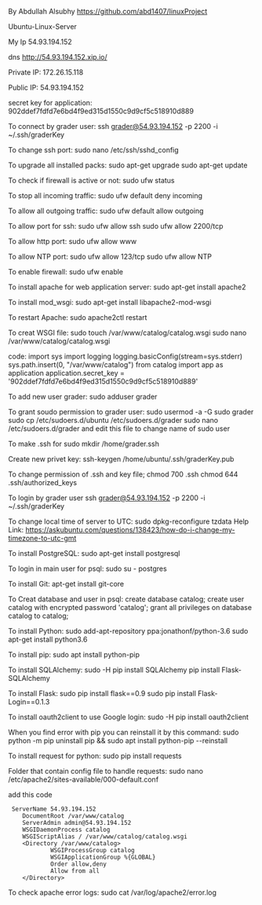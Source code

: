 By Abdullah Alsubhy
https://github.com/abd1407/linuxProject


Ubuntu-Linux-Server

My Ip 
54.93.194.152

dns
http://54.93.194.152.xip.io/

Private IP:
172.26.15.118

Public IP:
54.93.194.152


secret key for application:
902ddef7fdfd7e6bd4f9ed315d1550c9d9cf5c518910d889


To connect by grader user:
ssh grader@54.93.194.152 -p 2200 -i ~/.ssh/graderKey

To change ssh port:
sudo nano /etc/ssh/sshd_config

To upgrade all installed packs:
sudo apt-get upgrade
sudo apt-get update


To check if firewall is active or not:
sudo ufw status

To stop all incoming traffic:
sudo ufw default deny incoming

To allow all outgoing traffic:
sudo ufw default allow outgoing

To allow port for ssh:
sudo ufw allow ssh
sudo ufw allow 2200/tcp

To allow http port:
sudo ufw allow www

To allow NTP port:
sudo ufw allow 123/tcp
sudo ufw allow NTP

To enable firewall:
sudo ufw enable


To install apache for web application server:
sudo apt-get install apache2


To install mod_wsgi: 
sudo apt-get install libapache2-mod-wsgi


To restart Apache:
sudo apache2ctl restart


To creat WSGI file:
sudo touch /var/www/catalog/catalog.wsgi
sudo nano /var/www/catalog/catalog.wsgi

code:
import sys
import logging
logging.basicConfig(stream=sys.stderr)
sys.path.insert(0, "/var/www/catalog")
from catalog import app as application
application.secret_key = '902ddef7fdfd7e6bd4f9ed315d1550c9d9cf5c518910d889'



To add new user grader:
sudo adduser grader


To grant soudo permission to grader user:
sudo usermod -a -G sudo grader
sudo cp /etc/sudoers.d/ubuntu /etc/sudoers.d/grader
sudo nano /etc/sudoers.d/grader
and edit this file to change name of sudo user

To make .ssh for 
sudo mkdir /home/grader.ssh

Create new privet key:
ssh-keygen
/home/ubuntu/.ssh/graderKey.pub

To change permission of .ssh and key file;
chmod 700 .ssh
chmod 644 .ssh/authorized_keys


To login by grader user
ssh grader@54.93.194.152 -p 2200 -i ~/.ssh/graderKey


To change local time of server to UTC:
sudo dpkg-reconfigure tzdata
Help Link: https://askubuntu.com/questions/138423/how-do-i-change-my-timezone-to-utc-gmt



To install PostgreSQL:
sudo apt-get install postgresql

To login in main user for psql:
sudo su - postgres

To install Git:
apt-get install git-core


To Creat database and user in psql:
create database catalog;
create user catalog with encrypted password 'catalog';
grant all privileges on database catalog to catalog;



To install Python:
sudo add-apt-repository ppa:jonathonf/python-3.6
sudo apt-get install python3.6

To install pip:
sudo apt install python-pip

To install SQLAlchemy:
sudo -H pip install SQLAlchemy
pip install Flask-SQLAlchemy

To install Flask:
sudo  pip install flask==0.9
sudo  pip install Flask-Login==0.1.3


To install oauth2client to use Google login:
sudo -H pip install oauth2client


When you find error with pip you can reinstall it by this command:
sudo python -m pip uninstall pip && sudo apt install python-pip --reinstall

To install request for python:
sudo pip install requests

Folder that contain config file to handle requests:
sudo nano /etc/apache2/sites-available/000-default.conf

add this code

     ServerName 54.93.194.152
        DocumentRoot /var/www/catalog
        ServerAdmin admin@54.93.194.152
        WSGIDaemonProcess catalog
        WSGIScriptAlias / /var/www/catalog/catalog.wsgi
        <Directory /var/www/catalog>
                WSGIProcessGroup catalog
                WSGIApplicationGroup %{GLOBAL}
                Order allow,deny
                Allow from all
        </Directory>



To check apache error logs:
sudo cat /var/log/apache2/error.log


